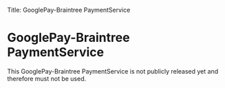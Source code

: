 Title: GooglePay-Braintree PaymentService

# GooglePay-Braintree PaymentService

This GooglePay-Braintree PaymentService is not publicly released yet and therefore must not be used.
